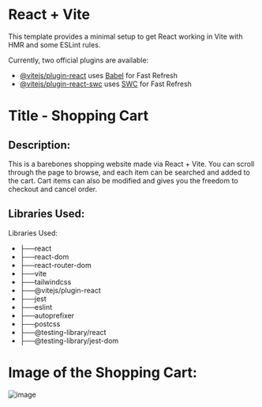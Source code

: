 # React + Vite

This template provides a minimal setup to get React working in Vite with HMR and some ESLint rules.

Currently, two official plugins are available:

- [@vitejs/plugin-react](https://github.com/vitejs/vite-plugin-react/blob/main/packages/plugin-react/README.md) uses [Babel](https://babeljs.io/) for Fast Refresh
- [@vitejs/plugin-react-swc](https://github.com/vitejs/vite-plugin-react-swc) uses [SWC](https://swc.rs/) for Fast Refresh

# Title - Shopping Cart

## Description:
This is a barebones shopping website made via React + Vite. You can scroll through the page to browse, and each item can be searched and added to the cart. Cart items can also be modified and gives you the freedom to checkout and cancel order. 

## Libraries Used:

Libraries Used:

- ├──react
- ├──react-dom
- ├──react-router-dom
- ├──vite
- ├──tailwindcss
- ├──@vitejs/plugin-react
- ├──jest
- ├──eslint
- ├──autoprefixer
- ├──postcss
- ├──@testing-library/react
- ├──@testing-library/jest-dom



# Image of the Shopping Cart:
![image](https://github.com/user-attachments/assets/5d3cca95-8e7a-4026-87d5-efee659794d1)

